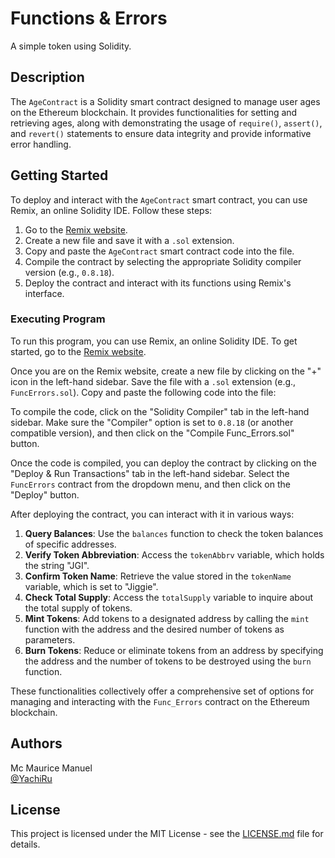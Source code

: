 
# Functions & Errors

A simple token using Solidity.

## Description

The `AgeContract` is a Solidity smart contract designed to manage user ages on the Ethereum blockchain. It provides functionalities for setting and retrieving ages, along with demonstrating the usage of `require()`, `assert()`, and `revert()` statements to ensure data integrity and provide informative error handling.

## Getting Started

To deploy and interact with the `AgeContract` smart contract, you can use Remix, an online Solidity IDE. Follow these steps:

1. Go to the [Remix website](https://remix.ethereum.org/).
2. Create a new file and save it with a `.sol` extension.
3. Copy and paste the `AgeContract` smart contract code into the file.
4. Compile the contract by selecting the appropriate Solidity compiler version (e.g., `0.8.18`).
5. Deploy the contract and interact with its functions using Remix's interface.

### Executing Program

To run this program, you can use Remix, an online Solidity IDE. To get started, go to the [Remix website](https://remix.ethereum.org/).

Once you are on the Remix website, create a new file by clicking on the "+" icon in the left-hand sidebar. Save the file with a `.sol` extension (e.g., `FuncErrors.sol`). Copy and paste the following code into the file:

To compile the code, click on the "Solidity Compiler" tab in the left-hand sidebar. Make sure the "Compiler" option is set to `0.8.18` (or another compatible version), and then click on the "Compile Func_Errors.sol" button.

Once the code is compiled, you can deploy the contract by clicking on the "Deploy & Run Transactions" tab in the left-hand sidebar. Select the `FuncErrors` contract from the dropdown menu, and then click on the "Deploy" button.

After deploying the contract, you can interact with it in various ways:

1. **Query Balances**: Use the `balances` function to check the token balances of specific addresses.
2. **Verify Token Abbreviation**: Access the `tokenAbbrv` variable, which holds the string "JGI".
3. **Confirm Token Name**: Retrieve the value stored in the `tokenName` variable, which is set to "Jiggie".
4. **Check Total Supply**: Access the `totalSupply` variable to inquire about the total supply of tokens.
5. **Mint Tokens**: Add tokens to a designated address by calling the `mint` function with the address and the desired number of tokens as parameters.
6. **Burn Tokens**: Reduce or eliminate tokens from an address by specifying the address and the number of tokens to be destroyed using the `burn` function.

These functionalities collectively offer a comprehensive set of options for managing and interacting with the `Func_Errors` contract on the Ethereum blockchain.

## Authors

Mc Maurice Manuel  
[@YachiRu](https://github.com/YachiJishi)

## License

This project is licensed under the MIT License - see the [LICENSE.md](LICENSE.md) file for details.

